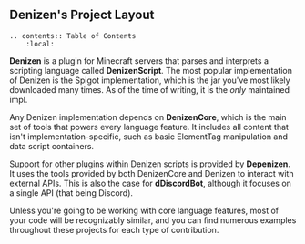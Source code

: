 Denizen's Project Layout
------------------------

```eval_rst
.. contents:: Table of Contents
    :local:
```

**Denizen** is a plugin for Minecraft servers that parses and interprets a scripting language called **DenizenScript**. The most popular implementation of Denizen is the Spigot implementation, which is the jar you've most likely downloaded many times. As of the time of writing, it is the *only* maintained impl.

Any Denizen implementation depends on **DenizenCore**, which is the main set of tools that powers every language feature. It includes all content that isn't implementation-specific, such as basic ElementTag manipulation and data script containers.

Support for other plugins within Denizen scripts is provided by **Depenizen**. It uses the tools provided by both DenizenCore and Denizen to interact with external APIs. This is also the case for **dDiscordBot**, although it focuses on a single API <span class="parens">(that being Discord)</span>.

Unless you're going to be working with core language features, most of your code will be recognizably similar, and you can find numerous examples throughout these projects for each type of contribution.